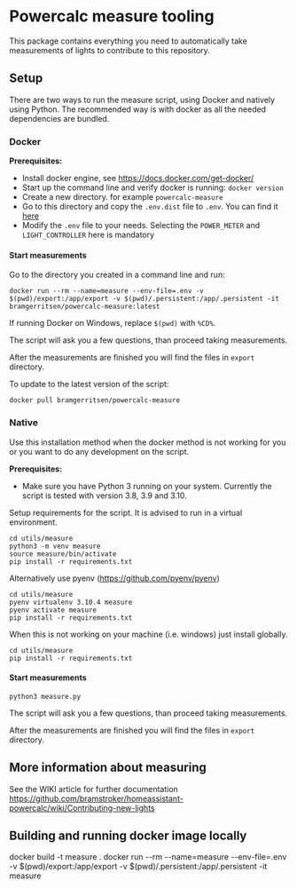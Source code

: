 # Powercalc measure tooling

This package contains everything you need to automatically take measurements of lights to contribute to this repository.

## Setup

There are two ways to run the measure script, using Docker and natively using Python.
The recommended way is with docker as all the needed dependencies are bundled.

### Docker

**Prerequisites:**
- Install docker engine, see https://docs.docker.com/get-docker/
- Start up the command line and verify docker is running: `docker version`
- Create a new directory. for example `powercalc-measure`
- Go to this directory and copy the `.env.dist` file to `.env`. You can find it [here](https://github.com/bramstroker/homeassistant-powercalc/blob/master/utils/measure/.env.dist)
- Modify the `.env` file to your needs. Selecting the `POWER_METER` and `LIGHT_CONTROLLER` here is mandatory

#### Start measurements

Go to the directory you created in a command line and run:

`docker run --rm --name=measure --env-file=.env -v $(pwd)/export:/app/export -v $(pwd)/.persistent:/app/.persistent -it bramgerritsen/powercalc-measure:latest`

If running Docker on Windows, replace `$(pwd)` with `%CD%`.

The script will ask you a few questions, than proceed taking measurements.

After the measurements are finished you will find the files in `export` directory.

To update to the latest version of the script:

`docker pull bramgerritsen/powercalc-measure`

### Native

Use this installation method when the docker method is not working for you or you want to do any development on the script.

**Prerequisites:**
- Make sure you have Python 3 running on your system. Currently the script is tested with version 3.8, 3.9 and 3.10.

Setup requirements for the script.
 It is advised to run in a virtual environment.
```
cd utils/measure
python3 -m venv measure
source measure/bin/activate
pip install -r requirements.txt
```

Alternatively use pyenv (https://github.com/pyenv/pyenv)
```
cd utils/measure
pyenv virtualenv 3.10.4 measure
pyenv activate measure
pip install -r requirements.txt
```

When this is not working on your machine (i.e. windows) just install globally.
```
cd utils/measure
pip install -r requirements.txt
```

#### Start measurements

```
python3 measure.py
```

The script will ask you a few questions, than proceed taking measurements.

After the measurements are finished you will find the files in `export` directory.

## More information about measuring

See the WIKI article for further documentation https://github.com/bramstroker/homeassistant-powercalc/wiki/Contributing-new-lights

## Building and running docker image locally
docker build -t measure .
docker run --rm --name=measure --env-file=.env -v $(pwd)/export:/app/export -v $(pwd)/.persistent:/app/.persistent -it measure
